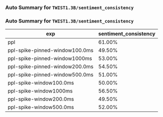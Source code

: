 ### Auto Summary for `TWIST1.3B/sentiment_consistency`

### Auto Summary for `TWIST1.3B/sentiment_consistency`

<!-- AUTO-GEN: SPLIT TABLE -->
| exp | sentiment_consistency |
| --- | --- |
| ppl | 61.00% |
| ppl-spike-pinned-window100.0ms | 49.50% |
| ppl-spike-pinned-window1000ms | 53.00% |
| ppl-spike-pinned-window200.0ms | 54.50% |
| ppl-spike-pinned-window500.0ms | 51.00% |
| ppl-spike-window100.0ms | 50.00% |
| ppl-spike-window1000ms | 56.50% |
| ppl-spike-window200.0ms | 49.50% |
| ppl-spike-window500.0ms | 52.00% |
<!-- AUTO-GEN: SPLIT TABLE -->
